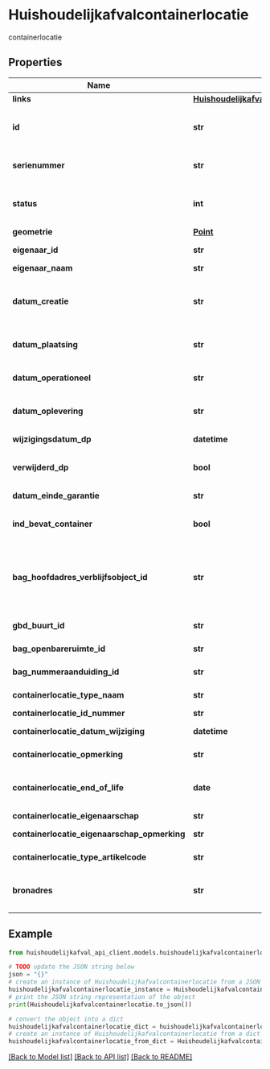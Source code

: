 # Huishoudelijkafvalcontainerlocatie

containerlocatie

## Properties

Name | Type | Description | Notes
------------ | ------------- | ------------- | -------------
**links** | [**HuishoudelijkafvaldefaultContainerlocatieLinks**](HuishoudelijkafvaldefaultContainerlocatieLinks.md) |  | 
**id** | **str** | Identificerend kenmerk van de put waarin de container is geplaatst | 
**serienummer** | **str** | serienummer uitgegeven door de fabrikant | [optional] 
**status** | **int** | Status van de container, 0 - inactief, 1 - actief, 2 - gepland | [optional] 
**geometrie** | [**Point**](Point.md) |  | [optional] 
**eigenaar_id** | **str** | Identificerend kenmerk eigenaar | [optional] 
**eigenaar_naam** | **str** | Naam eigenaar | [optional] 
**datum_creatie** | **str** | Datum waarop het object is gecreëerd in container management systeem | [optional] 
**datum_plaatsing** | **str** | Datum waarop het object op de locatie is geplaatst | [optional] 
**datum_operationeel** | **str** | Datum waarop het object is operationeel gezet | [optional] 
**datum_oplevering** | **str** | Datum waarop het object is opgeleleverd | [optional] 
**wijzigingsdatum_dp** | **datetime** | Datum waarop het object is gewijzigd | [optional] 
**verwijderd_dp** | **bool** | Indicatie of het object verwijderd is bij de bronhouder | [optional] 
**datum_einde_garantie** | **str** | Datum waarop de garantie verloopt | [optional] 
**ind_bevat_container** | **bool** | Indicatie dat de containerlocatie een container bevat | [optional] 
**bag_hoofdadres_verblijfsobject_id** | **str** | Een identificatiecode van een verblijfsobject is een authentiek gegeven en een unieke aanduiding van het verblijfsobject. | [readonly] 
**gbd_buurt_id** | **str** | Unieke identificatie van het object | [readonly] 
**bag_openbareruimte_id** | **str** | Openbare ruimte identificatie | [readonly] 
**bag_nummeraanduiding_id** | **str** | Identificatie nummeraanduiding | [readonly] 
**containerlocatie_type_naam** | **str** | Het type van de containerlocatie | [optional] 
**containerlocatie_id_nummer** | **str** | Definitie volgt nog | [optional] 
**containerlocatie_datum_wijziging** | **datetime** | Datum waarop het object is gewijzigd. | [optional] 
**containerlocatie_opmerking** | **str** | Opmerking over het object. | [optional] 
**containerlocatie_end_of_life** | **date** | Datum waarop het object het einde van zijn levenscyclus heeft bereikt. | [optional] 
**containerlocatie_eigenaarschap** | **str** | Soort eigenaarschap | [optional] 
**containerlocatie_eigenaarschap_opmerking** | **str** | Beschrijving van het type eigenaarschap. | [optional] 
**containerlocatie_type_artikelcode** | **str** | Artikelcode van het containerlocatietype. | [optional] 
**bronadres** | **str** | Adres van de containerlocatie zoals die in bron geregistreerd is. | [optional] 

## Example

```python
from huishoudelijkafval_api_client.models.huishoudelijkafvalcontainerlocatie import Huishoudelijkafvalcontainerlocatie

# TODO update the JSON string below
json = "{}"
# create an instance of Huishoudelijkafvalcontainerlocatie from a JSON string
huishoudelijkafvalcontainerlocatie_instance = Huishoudelijkafvalcontainerlocatie.from_json(json)
# print the JSON string representation of the object
print(Huishoudelijkafvalcontainerlocatie.to_json())

# convert the object into a dict
huishoudelijkafvalcontainerlocatie_dict = huishoudelijkafvalcontainerlocatie_instance.to_dict()
# create an instance of Huishoudelijkafvalcontainerlocatie from a dict
huishoudelijkafvalcontainerlocatie_from_dict = Huishoudelijkafvalcontainerlocatie.from_dict(huishoudelijkafvalcontainerlocatie_dict)
```
[[Back to Model list]](../README.md#documentation-for-models) [[Back to API list]](../README.md#documentation-for-api-endpoints) [[Back to README]](../README.md)


